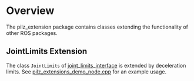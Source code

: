 # Overview
The pilz_extension package contains classes extending the functionality of other ROS packages.

## JointLimits Extension
The class `JointLimits` of [joint_limits_interface](http://wiki.ros.org/joint_limits_interface) is extended by deceleration limits. See [pilz_extensions_demo_node.cpp](src/pilz_extensions_demo_node.cpp) for an example usage.
